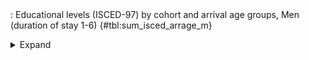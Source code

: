 <div class="tabledetails">

|     |
| --- |
: Educational levels (ISCED-97) by cohort and arrival age groups, Men (duration of stay 1-6) {#tbl:sum_isced_arrage_m}

<details>
<summary>
Expand
</summary>
<div class="tabwrap">
<table class="scientific medleftstub">
<tr> <td style='text-align: left'></td><td colspan=6 style='text-align:center'><strong>Arrival cohort</strong></td></tr>
<tr> <td style='text-align: left'></td> <td style='text-align: right'><strong>1964-73</strong></td> <td style='text-align: right'><strong>1974-83</strong></td> <td style='text-align: right'><strong>1984-93</strong></td> <td style='text-align: right'><strong>1994-03</strong></td> <td style='text-align: right'><strong>2004-10</strong></td> <td style='text-align: right'><strong>Total</strong></td></tr>
<tr> <td style='text-align: left'></td> <td style='text-align: right'>%</td> <td style='text-align: right'>%</td> <td style='text-align: right'>%</td> <td style='text-align: right'>%</td> <td style='text-align: right'>%</td> <td style='text-align: right'>%</td></tr>
<tr><td colspan=7 style='text-align:left;'><strong>Excluded by age restriction 25-54</strong></td></tr>
<tr> <td style='text-align: left'>0-2 (n=2,527)</td> <td style='text-align: right'>45.7</td> <td style='text-align: right'>49.8</td> <td style='text-align: right'>43.4</td> <td style='text-align: right'>33.0</td> <td style='text-align: right'>22.0</td> <td style='text-align: right'>34.6</td></tr>
<tr> <td style='text-align: left'>3-4 (n=2,147)</td> <td style='text-align: right'>42.9</td> <td style='text-align: right'>30.9</td> <td style='text-align: right'>37.9</td> <td style='text-align: right'>30.1</td> <td style='text-align: right'>24.1</td> <td style='text-align: right'>30.7</td></tr>
<tr> <td style='text-align: left'>5-6 (n=2,141)</td> <td style='text-align: right'>11.3</td> <td style='text-align: right'>19.3</td> <td style='text-align: right'>18.7</td> <td style='text-align: right'>36.9</td> <td style='text-align: right'>53.9</td> <td style='text-align: right'>34.8</td></tr>
<tr> <td style='text-align: left'>Total (n=6,815)</td> <td style='text-align: right'>100.0</td> <td style='text-align: right'>100.0</td> <td style='text-align: right'>100.0</td> <td style='text-align: right'>100.0</td> <td style='text-align: right'>100.0</td> <td style='text-align: right'>100.0</td></tr>
<tr><td colspan=7 style='text-align:left;'><strong>Included by age restriction 25-54</strong></td></tr>
<tr> <td style='text-align: left'>0-2 (n=9,663)</td> <td style='text-align: right'>59.0</td> <td style='text-align: right'>39.0</td> <td style='text-align: right'>31.2</td> <td style='text-align: right'>28.0</td> <td style='text-align: right'>23.5</td> <td style='text-align: right'>29.4</td></tr>
<tr> <td style='text-align: left'>3-4 (n=11,042)</td> <td style='text-align: right'>30.9</td> <td style='text-align: right'>29.7</td> <td style='text-align: right'>38.7</td> <td style='text-align: right'>35.3</td> <td style='text-align: right'>35.3</td> <td style='text-align: right'>35.4</td></tr>
<tr> <td style='text-align: left'>5-6 (n=10,490)</td> <td style='text-align: right'>10.1</td> <td style='text-align: right'>31.3</td> <td style='text-align: right'>30.2</td> <td style='text-align: right'>36.8</td> <td style='text-align: right'>41.2</td> <td style='text-align: right'>35.2</td></tr>
<tr> <td style='text-align: left'>Total (n=31,195)</td> <td style='text-align: right'>100.0</td> <td style='text-align: right'>100.0</td> <td style='text-align: right'>100.0</td> <td style='text-align: right'>100.0</td> <td style='text-align: right'>100.0</td> <td style='text-align: right'>100.0</td></tr>
</table>
</div>
</details>
</div>
